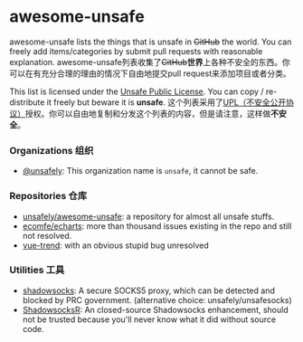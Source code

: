 # awesome-unsafe
awesome-unsafe lists the things that is unsafe in <del>GitHub</del> the world. You can freely add items/categories by submit pull requests with reasonable explanation.
awesome-unsafe列表收集了<del>GitHub</del>**世界**上各种不安全的东西。你可以在有充分合理的理由的情况下自由地提交pull request来添加项目或者分类。

This list is licensed under the [Unsafe Public License](https://unsafely.github.io/upl/UPL.txt). You can copy / re-distribute it freely but beware it is **unsafe**.
这个列表采用了[UPL（不安全公开协议）](https://unsafely.github.io/upl/UPL.txt)授权。你可以自由地复制和分发这个列表的内容，但是请注意，这样做**不安全**。

### Organizations 组织

- [@unsafely](https://github.com/unsafely): This organization name is `unsafe`, it cannot be safe.

### Repositories 仓库

- [unsafely/awesome-unsafe](https://github.com/unsafely/awesome-unsafe): a repository for almost all unsafe stuffs.
- [ecomfe/echarts](https://github.com/ecomfe/echarts): more than thousand issues existing in the repo and still not resolved.
- [vue-trend](https://github.com/QingWei-Li/vue-trend): with an obvious stupid bug unresolved

### Utilities 工具

- [shadowsocks](http://shadowsocks.org): A secure SOCKS5 proxy, which can be detected and blocked by PRC government. (alternative choice: unsafely/unsafesocks)
- [ShadowsocksR](https://github.com/shadowsocksr): An closed-source Shadowsocks enhancement, should not be trusted because you'll never know what it did without source code.
